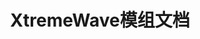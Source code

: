 ---
title: XtremeWave模组文档
titleTemplate: false
layout: home
hero:
  name: XtremeWave Docs
  tagline: XtremeWave模组文档
  image:
    src: /XtremeWave(Projector).png
    alt: XtremeWave Logo
features:
  - title: FinalSuspect
    details: The Ultimate Among Us Mod for the Original Experience.
    link: FinalSuspect/
---